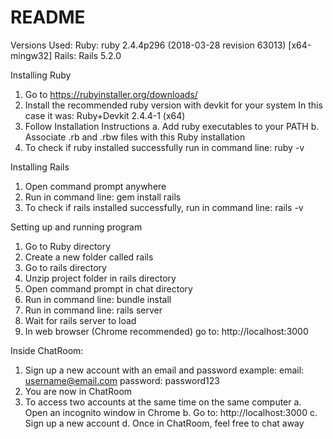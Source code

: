 # README
Versions Used:
Ruby:   ruby 2.4.4p296 (2018-03-28 revision 63013) [x64-mingw32]
Rails:  Rails 5.2.0

Installing Ruby
1. Go to https://rubyinstaller.org/downloads/
2. Install the recommended ruby version with devkit for your system
    In this case it was: Ruby+Devkit 2.4.4-1 (x64)
3. Follow Installation Instructions
    a. Add ruby executables to your PATH
    b. Associate .rb and .rbw files with this Ruby installation
4. To check if ruby installed successfully run in command line:
    ruby -v

Installing Rails
1. Open command prompt anywhere
2. Run in command line:
    gem install rails
3. To check if rails installed successfully, run in command line:
    rails -v

Setting up and running program
1. Go to Ruby directory
2. Create a new folder called rails
3. Go to rails directory
4. Unzip project folder in rails directory
5. Open command prompt in chat directory
6. Run in command line:
    bundle install
7. Run in command line:
    rails server
8. Wait for rails server to load
9. In web browser (Chrome recommended) go to:
    http://localhost:3000

Inside ChatRoom:
1. Sign up a new account with an email and password
    example:
      email: username@email.com
   password: password123
2. You are now in ChatRoom
3. To access two accounts at the same time on the same computer
    a. Open an incognito window in Chrome
    b. Go to:
        http://localhost:3000
    c. Sign up a new account
    d. Once in ChatRoom, feel free to chat away
